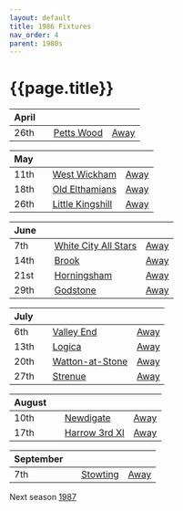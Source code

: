 ```yaml
---
layout: default
title: 1986 Fixtures
nav_order: 4
parent: 1980s
---
```


# {{page.title}}

| April |  |  |  |
|:---|:---|:---|:---|
| 26th |  | [Petts Wood](petts-wood) | [Away](https://goo.gl/maps/GSxny1YCCc3PhEtD6) |

| May |  |  |  |
|:---|:---|:---|:---|
| 11th |  | [West Wickham](west-wickham) | [Away](https://goo.gl/maps/R162C8s9yvefRe4L9) |
| 18th |  | [Old Elthamians](old-elthamians) | [Away](https://goo.gl/maps/FQbBNZQTFggEmhfv9) |
| 26th |  | [Little Kingshill](little-kingshill) | [Away](https://goo.gl/maps/JPwm5tfBfK6cjv9m6) |

| June |  |  |  |
|:---|:---|:---|:---|
| 7th |  | [White City All Stars](white-city-all-stars) | [Away](https://goo.gl/maps/egz4qaWtCgyq7tRr6) |
| 14th |  | [Brook](brook) | [Away](https://goo.gl/maps/dQwigbDWBHfwzub68) |
| 21st |  | [Horningsham](horningsham) | [Away](https://goo.gl/maps/SNpXcsajYDXfjmff7) |
| 29th |  | [Godstone](godstone) | [Away](https://goo.gl/maps/12XmMyHmXBto8bTV8) |

| July |  |  |  |
|:---|:---|:---|:---|
| 6th |  |  [Valley End](valley-end) | [Away](https://goo.gl/maps/nmiXsK8NVvZtpB1GA) |
| 13th |  | [Logica](logica) | [Away](https://goo.gl/maps/Fx66VqDovzYn2pBCA) |
| 20th |  | [Watton-at-Stone](watton-at-stone) | [Away](https://goo.gl/maps/JPBQawMsjLgYtVHk9) |
| 27th |  | [Strenue](strenue) | [Away](https://goo.gl/maps/GCUk3KPWT59WGqVi6) |

| August |  |  |  |
|:---|:---|:---|:---|
| 10th |  | [Newdigate](newdigate) | [Away](https://goo.gl/maps/9uAr2nHj19CJDEjw6) |
| 17th |  | [Harrow 3rd XI](harrow-3rd-xi) | [Away](https://goo.gl/maps/qokc3D9YALzRB8xz6) |

| September |  |  |  |
|:---|:---|:---|:---|
| 7th |  | [Stowting](stowting) | [Away](https://goo.gl/maps/3Br4woRQXRqh9Uje8) |

Next season [1987](../1987)